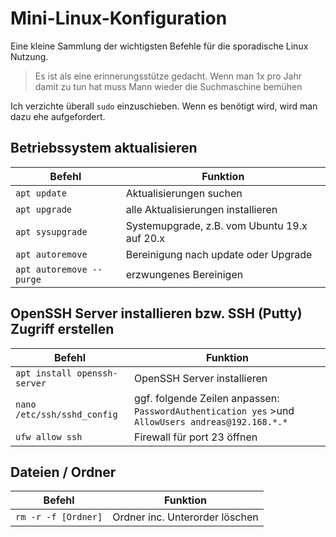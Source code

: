 # Mini-Linux-Konfiguration
Eine kleine Sammlung der wichtigsten Befehle für die sporadische Linux Nutzung.
>Es ist als eine erinnerungsstütze gedacht. Wenn man 1x pro Jahr damit zu tun hat muss Mann wieder die Suchmaschine bemühen

Ich verzichte überall `sudo` einzuschieben. Wenn es benötigt wird, wird man dazu ehe aufgefordert. 

## Betriebssystem aktualisieren 

Befehl | Funktion
-- | --
`apt update` | Aktualisierungen suchen
`apt upgrade` | alle Aktualisierungen installieren
`apt sysupgrade` | Systemupgrade, z.B. vom Ubuntu 19.x auf 20.x
`apt autoremove` | Bereinigung nach update oder Upgrade
`apt autoremove --purge` | erzwungenes Bereinigen

## OpenSSH Server installieren bzw. SSH (Putty) Zugriff erstellen

Befehl | Funktion
-- | --
`apt install openssh-server` | OpenSSH Server installieren
`nano /etc/ssh/sshd_config` | ggf. folgende Zeilen anpassen: `PasswordAuthentication yes` >und `AllowUsers andreas@192.168.*.*`
`ufw allow ssh` | Firewall für port 23 öffnen


## Dateien / Ordner
Befehl | Funktion
-- | --
`rm -r -f [Ordner]` | Ordner inc. Unterorder löschen

